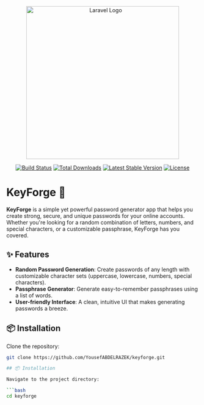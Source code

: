 <p align="center"><a href="https://laravel.com" target="_blank"><img src="https://raw.githubusercontent.com/laravel/art/master/logo-lockup/5%20SVG/2%20CMYK/1%20Full%20Color/laravel-logolockup-cmyk-red.svg" width="400" alt="Laravel Logo"></a></p>

<p align="center">
<a href="https://github.com/laravel/framework/actions"><img src="https://github.com/laravel/framework/workflows/tests/badge.svg" alt="Build Status"></a>
<a href="https://packagist.org/packages/laravel/framework"><img src="https://img.shields.io/packagist/dt/laravel/framework" alt="Total Downloads"></a>
<a href="https://packagist.org/packages/laravel/framework"><img src="https://img.shields.io/packagist/v/laravel/framework" alt="Latest Stable Version"></a>
<a href="https://packagist.org/packages/laravel/framework"><img src="https://img.shields.io/packagist/l/laravel/framework" alt="License"></a>
</p>

# KeyForge 🔐

**KeyForge** is a simple yet powerful password generator app that helps you create strong, secure, and unique passwords for your online accounts. Whether you're looking for a random combination of letters, numbers, and special characters, or a customizable passphrase, KeyForge has you covered.

## ✨ Features

- **Random Password Generation**: Create passwords of any length with customizable character sets (uppercase, lowercase, numbers, special characters).
- **Passphrase Generator**: Generate easy-to-remember passphrases using a list of words.
- **User-friendly Interface**: A clean, intuitive UI that makes generating passwords a breeze.

## 📦 Installation

Clone the repository:

```bash
git clone https://github.com/YousefABDELRAZEK/keyforge.git

## 📦 Installation

Navigate to the project directory:

```bash
cd keyforge
